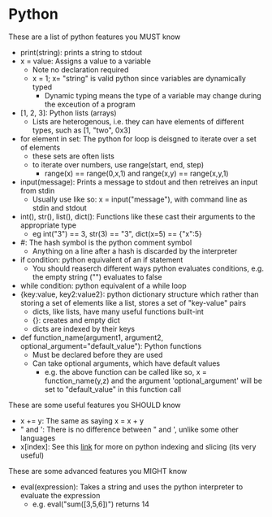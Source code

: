 # Python

These are a list of python features you MUST know
* print(string): prints a string to stdout
* x = value: Assigns a value to a variable
	* Note no declaration required
	* x = 1; x= "string" is valid python since variables are dynamically typed
		* Dynamic typing means the type of a variable may change during the exceution of a program
* [1, 2, 3]: Python lists (arrays)
	* Lists are heterogenous, i.e. they can have elements of different types, such as [1, "two", 0x3]
* for element in set: The python for loop is deisgned to iterate over a set of elements
	* these sets are often lists
	* to iterate over numbers, use range(start, end, step)
		* range(x) == range(0,x,1) and range(x,y) == range(x,y,1)
* input(message): Prints a message to stdout and then retreives an input from stdin
	* Usually use like so: x = input("message"), with command line as stdin and stdout
* int(), str(), list(), dict(): Functions like these cast their arguments to the appropriate type
	* eg int("3") == 3, str(3) == "3", dict(x=5) == {"x":5}
* #: The hash symbol is the python comment symbol
	* Anything on a line after a hash is discarded by the interpreter
* if condition: python equivalent of an if statement
	* You should reaserch different ways python evaluates conditions, e.g. the empty string ("") evaluates to false
* while condition: python equivalent of a while loop
* {key:value, key2:value2}: python dictionary structure which rather than storing a set of elements like a list, stores a set of "key-value" pairs
	* dicts, like lists, have many useful functions built-int
	* {}: creates and empty dict
	* dicts are indexed by their keys
* def function_name(argument1, argument2, optional_argument="default_value"): Python functions
	* Must be declared before they are used
	* Can take optional arguments, which have default values
		* e.g. the above function can be called like so, x = function_name(y,z) and the argument 'optional_argument' will be set to "default_value" in this function call

These are some useful features you SHOULD know
* x += y: The same as saying x = x + y
* " and ': There is no difference between " and ', unlike some other languages
* x[index]: See this [link](https://www.tutorialspoint.com/numpy/numpy_indexing_and_slicing.htm) for more on python indexing and slicing (its very useful)

These are some advanced features you MIGHT know
* eval(expression): Takes a string and uses the python interpreter to evaluate the expression
	* e.g. eval("sum([3,5,6])") returns 14


